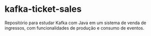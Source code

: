 # kafka-ticket-sales
Repositório para estudar Kafka com Java em um sistema de venda de ingressos, com funcionalidades de produção e consumo de eventos.
